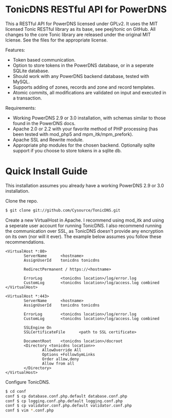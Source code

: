 TonicDNS RESTful API for PowerDNS
=================================

This a RESTful API for PowerDNS licensed under GPLv2. It uses the MIT licensed Tonic RESTful library as its base, see peej/tonic on GitHub. All changes to the core Tonic library are released under the original MIT lciense. See the files for the appropriate license.

Features:

* Token based communication.
* Option to store tokens in the PowerDNS database, or in a seperate SQLite database.
* Should work with any PowerDNS backend database, tested with MySQL.
* Supports adding of zones, records and zone and record templates.
* Atomic commits, all modifications are validated on input and executed in a transaction.

Requirements:

* Working PowerDNS 2.9 or 3.0 installation, with schemas similar to those found in the PowerDNS docs.
* Apache 2.0 or 2.2 with your favorite method of PHP processing (has been tested with mod_php5 and mpm_itk/mpm_prefork).
* Apache SSL and Rewrite module.
* Appropriate php modules for the chosen backend. Optionally sqlite support if you choose to store tokens in a sqlite db.

Quick Install Guide
===================

This installation assumes you already have a working PowerDNS 2.9 or 3.0 installation.

Clone the repo.

```bash
$ git clone git://github.com/Cysource/TonicDNS.git
```

Create a new VirtualHost in Apache. I recommend using mod_itk and using a seperate user account for running TonicDNS. I also recommend running the communication over SSL, as TonicDNS doesn't provide any encryption on its own (nor will it ever). The example below assumes you follow these recommendations. 

```
<VirtualHost *:80>
        ServerName      <hostname>
		AssignUserId	tonicdns tonicdns

        RedirectPermanent / https://<hostname>

        ErrorLog        <tonicdns location>/log/error.log
        CustomLog       <tonicdns location>/log/access.log combined
</VirtualHost>

<VirtualHost *:443>
        ServerName      <hostname>
		AssignUserId	tonicdns tonicdns

        ErrorLog        <tonicdns location>/log/error.log
        CustomLog       <tonicdns location>/log/access.log combined

        SSLEngine On
        SSLCertificateFile      <path to SSL certificate>

        DocumentRoot    <tonicdns location>/docroot
        <Directory <tonicdns location>>
                AllowOverride All
                Options +FollowSymLinks
                Order allow,deny
                Allow from all
        </Directory>
</VirtualHost>
```

Configure TonicDNS.

```bash
$ cd conf
conf $ cp database.conf.php.default database.conf.php
conf $ cp logging.conf.php.default logging.conf.php
conf $ cp validator.conf.php.default validator.conf.php
conf $ vim *.conf.php
```


